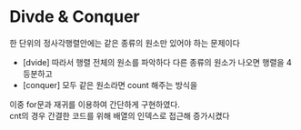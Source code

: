 # Divde & Conquer

한 단위의 정사각행렬안에는 같은 종류의 원소만 있어야 하는 문제이다 <br>

- [dvide] 따라서 행렬 전체의 원소를 파악하다 다른 종류의 원소가 나오면 행렬을 4등분하고 
- [conquer] 모두 같은 원소라면 count 해주는 방식을
  
이중 for문과 재귀를 이용하여 간단하게 구현하였다.<br>
cnt의 경우 간결한 코드를 위해 배열의 인덱스로 접근해 증가시켰다

